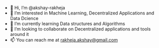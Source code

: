 - 👋 Hi, I’m @akshay-rakheja
- 👀 I’m interested in Machine Learning, Decentralized Applications and Data Dcience
- 🌱 I’m currently learning Data structures and Algorithms
- 💞️ I’m looking to collaborate on Decentralized applications and tools around it
- 📫 You can reach me at rakheja.akshay@gmail.com

<!---
akshay-rakheja/akshay-rakheja is a ✨ special ✨ repository because its `README.md` (this file) appears on your GitHub profile.
You can click the Preview link to take a look at your changes.
--->
